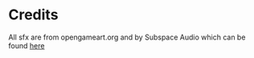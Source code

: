 # Credits
All sfx are from opengameart.org and by Subspace Audio which can be found [here](https://opengameart.org/content/512-sound-effects-8-bit-style)
